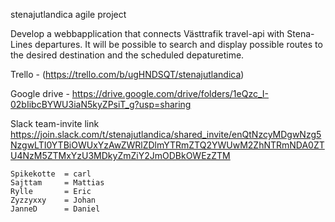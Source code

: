 stenajutlandica
agile project

Develop a webbapplication that connects Västtrafik travel-api with Stena-Lines departures. It will be possible to search and display possible routes to the desired destination and the scheduled depaturetime.

Trello - (https://trello.com/b/ugHNDSQT/stenajutlandica)

Google drive - https://drive.google.com/drive/folders/1eQzc_I-02bIibcBYWU3iaN5kyZPsiT_g?usp=sharing

Slack team-invite link https://join.slack.com/t/stenajutlandica/shared_invite/enQtNzcyMDgwNzg5NzgwLTI0YTBiOWUxYzAwZWRlZDlmYTRmZTQ2YWUwM2ZhNTRmNDA0ZTU4NzM5ZTMxYzU3MDkyZmZiY2JmODBkOWEzZTM


    Spikekotte  = carl
    Sajttam     = Mattias
    Rylle       = Eric
    Zyzzyxxy    = Johan
    JanneD      = Daniel
